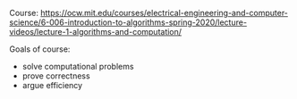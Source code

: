 Course: https://ocw.mit.edu/courses/electrical-engineering-and-computer-science/6-006-introduction-to-algorithms-spring-2020/lecture-videos/lecture-1-algorithms-and-computation/

Goals of course:
 * solve computational problems
 * prove correctness
 * argue efficiency

